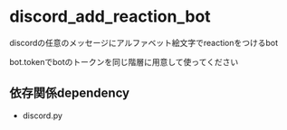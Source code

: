# discord_add_reaction_bot
discordの任意のメッセージにアルファベット絵文字でreactionをつけるbot

bot.tokenでbotのトークンを同じ階層に用意して使ってください

## 依存関係dependency
- discord.py
